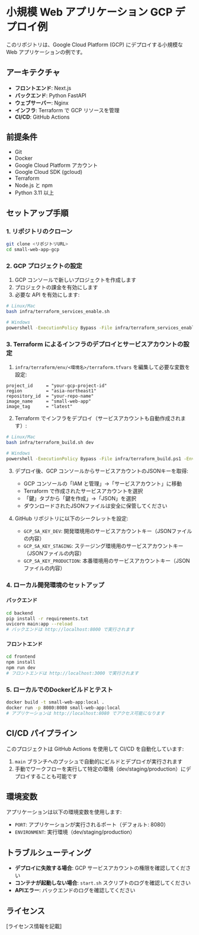 # 小規模 Web アプリケーション GCP デプロイ例

このリポジトリは、Google Cloud Platform (GCP) にデプロイする小規模な Web アプリケーションの例です。

## アーキテクチャ

- **フロントエンド**: Next.js
- **バックエンド**: Python FastAPI
- **ウェブサーバー**: Nginx
- **インフラ**: Terraform で GCP リソースを管理
- **CI/CD**: GitHub Actions

## 前提条件

- Git
- Docker
- Google Cloud Platform アカウント
- Google Cloud SDK (gcloud)
- Terraform
- Node.js と npm
- Python 3.11 以上

## セットアップ手順

### 1. リポジトリのクローン

```bash
git clone <リポジトリURL>
cd small-web-app-gcp
```

### 2. GCP プロジェクトの設定

1. GCP コンソールで新しいプロジェクトを作成します
2. プロジェクトの課金を有効にします
3. 必要な API を有効にします:

```bash
# Linux/Mac
bash infra/terraform_services_enable.sh

# Windows
powershell -ExecutionPolicy Bypass -File infra/terraform_services_enable.ps1
```

### 3. Terraform によるインフラのデプロイとサービスアカウントの設定

1. `infra/terraform/env/<環境名>/terraform.tfvars` を編集して必要な変数を設定:

```hcl
project_id     = "your-gcp-project-id"
region         = "asia-northeast1"
repository_id  = "your-repo-name"
image_name     = "small-web-app"
image_tag      = "latest"
```

2. Terraform でインフラをデプロイ（サービスアカウントも自動作成されます）:

```bash
# Linux/Mac
bash infra/terraform_build.sh dev

# Windows
powershell -ExecutionPolicy Bypass -File infra/terraform_build.ps1 -Environment dev
```

3. デプロイ後、GCP コンソールからサービスアカウントのJSONキーを取得:
   - GCP コンソールの「IAM と管理」→「サービスアカウント」に移動
   - Terraform で作成されたサービスアカウントを選択
   - 「鍵」タブから「鍵を作成」→「JSON」を選択
   - ダウンロードされたJSONファイルは安全に保管してください

4. GitHub リポジトリに以下のシークレットを設定:
   - `GCP_SA_KEY_DEV`: 開発環境用のサービスアカウントキー（JSONファイルの内容）
   - `GCP_SA_KEY_STAGING`: ステージング環境用のサービスアカウントキー（JSONファイルの内容）
   - `GCP_SA_KEY_PRODUCTION`: 本番環境用のサービスアカウントキー（JSONファイルの内容）

### 4. ローカル開発環境のセットアップ

#### バックエンド

```bash
cd backend
pip install -r requirements.txt
uvicorn main:app --reload
# バックエンドは http://localhost:8000 で実行されます
```

#### フロントエンド

```bash
cd frontend
npm install
npm run dev
# フロントエンドは http://localhost:3000 で実行されます
```

### 5. ローカルでのDockerビルドとテスト

```bash
docker build -t small-web-app:local .
docker run -p 8080:8080 small-web-app:local
# アプリケーションは http://localhost:8080 でアクセス可能になります
```

## CI/CD パイプライン

このプロジェクトは GitHub Actions を使用して CI/CD を自動化しています:

1. `main` ブランチへのプッシュで自動的にビルドとデプロイが実行されます
2. 手動でワークフローを実行して特定の環境（dev/staging/production）にデプロイすることも可能です

## 環境変数

アプリケーションは以下の環境変数を使用します:

- `PORT`: アプリケーションが実行されるポート（デフォルト: 8080）
- `ENVIRONMENT`: 実行環境（dev/staging/production）

## トラブルシューティング

- **デプロイに失敗する場合**: GCP サービスアカウントの権限を確認してください
- **コンテナが起動しない場合**: `start.sh` スクリプトのログを確認してください
- **APIエラー**: バックエンドのログを確認してください

## ライセンス

[ライセンス情報を記載]
